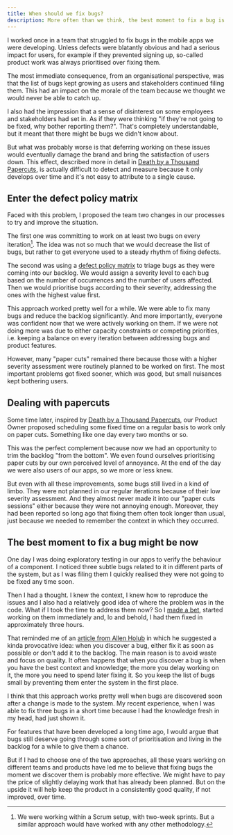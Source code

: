```yaml
---
title: When should we fix bugs?
description: More often than we think, the best moment to fix a bug is now.
---
```


<!--more-->

I worked once in a team that struggled to fix bugs in the mobile apps we were developing. Unless defects were blatantly obvious and had a serious impact for users, for example if they prevented signing up, so-called product work was always prioritised over fixing them.

The most immediate consequence, from an organisational perspective, was that the list of bugs kept growing as users and stakeholders continued filing them. This had an impact on the morale of the team because we thought we would never be able to catch up.

I also had the impression that a sense of disinterest on some employees and stakeholders had set in. As if they were thinking "if they're not going to be fixed, why bother reporting them?". That's completely understandable, but it meant that there might be bugs we didn't know about.

But what was probably worse is that deferring working on these issues would eventually damage the brand and bring the satisfaction of users down. This effect, described more in detail in [Death by a Thousand Papercuts](https://engineering.instawork.com/death-by-a-thousand-papercuts-and-how-to-avoid-it-d2f05070b339), is actually difficult to detect and measure because it only develops over time and it's not easy to attribute to a single cause.

## Enter the defect policy matrix
Faced with this problem, I proposed the team two changes in our processes to try and improve the situation.

The first one was committing to work on at least two bugs on every iteration[^1]. The idea was not so much that we would decrease the list of bugs, but rather to get everyone used to a steady rhythm of fixing defects.

The second was using a [defect policy matrix](https://www.mountaingoatsoftware.com/blog/defect-management-by-policy-a-fast-easy-approach-to-prioritizing-bug-fixes) to triage bugs as they were coming into our backlog. We would assign a severity level to each bug based on the number of occurrences and the number of users affected. Then we would prioritise bugs according to their severity, addressing the ones with the highest value first.

This approach worked pretty well for a while. We were able to fix many bugs and reduce the backlog significantly. And more importantly, everyone was confident now that we were actively working on them. If we were not doing more was due to either capacity constraints or competing priorities, i.e. keeping a balance on every iteration between addressing bugs and product features.

However, many "paper cuts" remained there because those with a higher severity assessment were routinely planned to be worked on first. The most important problems got fixed sooner, which was good, but small nuisances kept bothering users.

## Dealing with papercuts
Some time later, inspired by [Death by a Thousand Papercuts](https://engineering.instawork.com/death-by-a-thousand-papercuts-and-how-to-avoid-it-d2f05070b339), our Product Owner proposed scheduling some fixed time on a regular basis to work only on paper cuts. Something like one day every two months or so.

This was the perfect complement because now we had an opportunity to trim the backlog "from the bottom". We even found ourselves prioritising paper cuts by our own perceived level of annoyance. At the end of the day we were also users of our apps, so we more or less knew.

But even with all these improvements, some bugs still lived in a kind of limbo. They were not planned in our regular iterations because of their low severity assessment. And they almost never made it into our "paper cuts sessions" either because they were not annoying enough. Moreover, they had been reported so long ago that fixing them often took longer than usual, just because we needed to remember the context in which they occurred.

## The best moment to fix a bug might be now
One day I was doing exploratory testing in our apps to verify the behaviour of a component. I noticed three subtle bugs related to it in different parts of the system, but as I was filing them I quickly realised they were not going to be fixed any time soon.

Then I had a thought. I knew the context, I knew how to reproduce the issues and I also had a relatively good idea of where the problem was in the code. What if I took the time to address them now? So I [made a bet](/2023/09/02/always-be-gardening/#making-a-bet), started working on them immediately and, lo and behold, I had them fixed in approximately three hours.

That reminded me of an [article from Allen Holub](https://holub.com/bugs/) in which he suggested a kinda provocative idea: when you discover a bug, either fix it as soon as possible or don't add it to the backlog. The main reason is to avoid waste and focus on quality. It often happens that when you discover a bug is when you have the best context and knowledge; the more you delay working on it, the more you need to spend later fixing it. So you keep the list of bugs small by preventing them enter the system in the first place.

I think that this approach works pretty well when bugs are discovered soon after a change is made to the system. My recent experience, when I was able to fix three bugs in a short time because I had the knowledge fresh in my head, had just shown it.

For features that have been developed a long time ago, I would argue that bugs still deserve going through some sort of prioritisation and living in the backlog for a while to give them a chance.

But if I had to choose one of the two approaches, all these years working on different teams and products have led me to believe that fixing bugs the moment we discover them is probably more effective. We might have to pay the price of slightly delaying work that has already been planned. But on the upside it will help keep the product in a consistently good quality, if not improved, over time.

[^1]: We were working within a Scrum setup, with two-week sprints. But a similar approach would have worked with any other methodology.